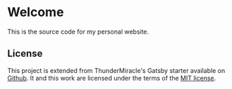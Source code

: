 # Welcome

This is the source code for my personal website.

## License

This project is extended from ThunderMiracle's Gatsby starter available on [Github](https://github.com/thundermiracle/gatsby-startbootstrap-agency).
It and this work are licensed under the terms of the [MIT license](/LICENSE).
